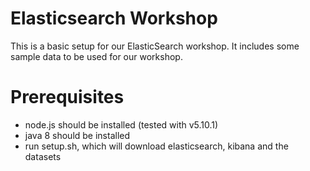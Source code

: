 
# Elasticsearch Workshop

This is a basic setup for our ElasticSearch workshop. It includes some sample data to be used for our workshop.

# Prerequisites
- node.js should be installed (tested with v5.10.1)
- java 8 should be installed
- run setup.sh, which will download elasticsearch, kibana and the datasets
